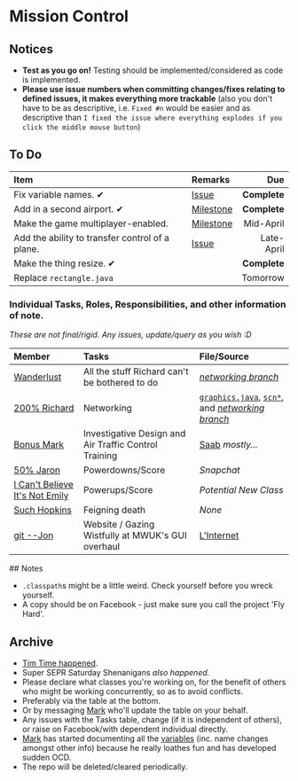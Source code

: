 Mission Control
========

## Notices
* __Test as you go on!__ Testing should be implemented/considered as code is implemented.
* __Please use issue numbers when committing changes/fixes relating to defined issues, it makes everything more trackable__ (also you don't have to be as descriptive, i.e. `Fixed #n` would be easier and as descriptive than `I fixed the issue where everything explodes if you click the middle mouse button`)

## To Do

| Item | Remarks | Due |
|:-----|:--------|----:|
| Fix variable names. ✔ | [Issue](https://github.com/mwuk/fly-hard/issues/2) | __Complete__ |
| Add in a second airport. ✔ | [Milestone](https://github.com/MWUK/Fly-Hard/issues?milestone=2&page=1&sort=created&state=open) | __Complete__ |
| Make the game multiplayer-enabled. | [Milestone](https://github.com/MWUK/Fly-Hard/issues?direction=asc&milestone=3&page=1&sort=created&state=open)| Mid-April |
| Add the ability to transfer control of a plane. | [Issue](https://github.com/MWUK/Fly-Hard/issues/5) | Late-April |
| Make the thing resize. ✔ |  | __Complete__ |
| Replace `rectangle.java` | | Tomorrow |

### Individual Tasks, Roles, Responsibilities, and other information of note.

_These are not final/rigid. Any issues, update/query as you wish :D_

| Member | Tasks | File/Source |
|:-------|:-----|:------------|
| [Wanderlust](http://github.com/a-random-oracle) | All the stuff Richard can't be bothered to do | [_networking branch_](https://github.com/MWUK/Fly-Hard/tree/networking) |
| [200% Richard](http://github.com/RMCKirby) | Networking | [`graphics.java`](https://github.com/MWUK/Fly-Hard/blob/master/BTC/src/lib/jog/graphics.java), [`scn*`](https://github.com/MWUK/Fly-Hard/tree/master/BTC/src/scn), and [_networking branch_](https://github.com/MWUK/Fly-Hard/tree/networking) |
| [Bonus Mark](http://github.com/MWUK) | Investigative Design and Air Traffic Control Training |  [Saab](http://www.saabgroup.com/Global/Documents%20and%20Images/Civil%20Security/Air%20Transportation%20and%20Airport%20Security/e-Strip/E-Strip-WEB.pdf) _mostly…_ |
| [50% Jaron](http://github.com/JaronAli) | Powerdowns/Score | _Snapchat_ |
| [I Can't Believe It's Not Emily](http://github.com/Emily-Hall) | Powerups/Score | _Potential New Class_ |
| [Such Hopkins](http://github.com/Salvner) | Feigning death | _None_ |
| [git --Jon](http://github.com/Lixquid) | Website / Gazing Wistfully at MWUK's GUI overhaul | [L'Internet](http://goa.lixquid.co.uk) |

## Notes

* `.classpath`s might be a little weird. Check yourself before you wreck yourself. 
 * A copy should be on Facebook - just make sure you call the project 'Fly Hard'.

## Archive
* [Tim Time happened](https://github.com/MWUK/Fly-Hard/blob/master/Docs/Tim%20Time/28-2-14.md).
* Super SEPR Saturday Shenanigans _also happened._ 
* Please declare what classes you're working on, for the benefit of others who might be working concurrently, so as to avoid conflicts.
 * Preferably via the table at the bottom.
 * Or by messaging [Mark](http://github.com/MWUK) who'll update the table on your behalf.
* Any issues with the Tasks table, change (if it is independent of others), or raise on Facebook/with dependent individual directly.
* [Mark](https://github.com/MWUK) has started documenting all the [variables](https://github.com/MWUK/Fly-Hard/wiki/Variables) (inc. name changes amongst other info) because he really loathes fun and has developed sudden OCD.
* The repo will be deleted/cleared periodically.
